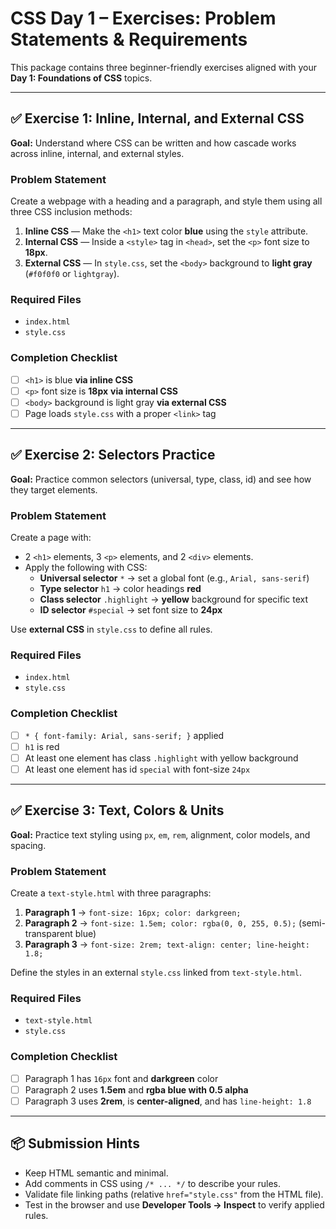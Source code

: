 # CSS Day 1 – Exercises: Problem Statements & Requirements

This package contains three beginner-friendly exercises aligned with your **Day 1: Foundations of CSS** topics.

---

## ✅ Exercise 1: Inline, Internal, and External CSS
**Goal:** Understand where CSS can be written and how cascade works across inline, internal, and external styles.

### Problem Statement
Create a webpage with a heading and a paragraph, and style them using all three CSS inclusion methods:
1. **Inline CSS** — Make the `<h1>` text color **blue** using the `style` attribute.
2. **Internal CSS** — Inside a `<style>` tag in `<head>`, set the `<p>` font size to **18px**.
3. **External CSS** — In `style.css`, set the `<body>` background to **light gray** (`#f0f0f0` or `lightgray`).

### Required Files
- `index.html`
- `style.css`

### Completion Checklist
- [ ] `<h1>` is blue **via inline CSS**
- [ ] `<p>` font size is **18px** **via internal CSS**
- [ ] `<body>` background is light gray **via external CSS**
- [ ] Page loads `style.css` with a proper `<link>` tag

---

## ✅ Exercise 2: Selectors Practice
**Goal:** Practice common selectors (universal, type, class, id) and see how they target elements.

### Problem Statement
Create a page with:
- 2 `<h1>` elements, 3 `<p>` elements, and 2 `<div>` elements.
- Apply the following with CSS:
  - **Universal selector** `*` → set a global font (e.g., `Arial, sans-serif`)
  - **Type selector** `h1` → color headings **red**
  - **Class selector** `.highlight` → **yellow** background for specific text
  - **ID selector** `#special` → set font size to **24px**

Use **external CSS** in `style.css` to define all rules.

### Required Files
- `index.html`
- `style.css`

### Completion Checklist
- [ ] `* { font-family: Arial, sans-serif; }` applied
- [ ] `h1` is red
- [ ] At least one element has class `.highlight` with yellow background
- [ ] At least one element has id `special` with font-size `24px`

---

## ✅ Exercise 3: Text, Colors & Units
**Goal:** Practice text styling using `px`, `em`, `rem`, alignment, color models, and spacing.

### Problem Statement
Create a `text-style.html` with three paragraphs:
1. **Paragraph 1** → `font-size: 16px; color: darkgreen;`
2. **Paragraph 2** → `font-size: 1.5em; color: rgba(0, 0, 255, 0.5);` (semi-transparent blue)
3. **Paragraph 3** → `font-size: 2rem; text-align: center; line-height: 1.8;`

Define the styles in an external `style.css` linked from `text-style.html`.

### Required Files
- `text-style.html`
- `style.css`

### Completion Checklist
- [ ] Paragraph 1 has `16px` font and **darkgreen** color
- [ ] Paragraph 2 uses **1.5em** and **rgba blue with 0.5 alpha**
- [ ] Paragraph 3 uses **2rem**, is **center-aligned**, and has `line-height: 1.8`

---

## 📦 Submission Hints
- Keep HTML semantic and minimal.
- Add comments in CSS using `/* ... */` to describe your rules.
- Validate file linking paths (relative `href="style.css"` from the HTML file).
- Test in the browser and use **Developer Tools → Inspect** to verify applied rules.